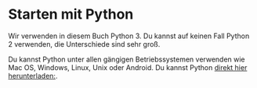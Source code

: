 # Starten mit Python

Wir verwenden in diesem Buch Python 3. Du kannst auf keinen Fall Python 2 verwenden, die Unterschiede sind sehr groß.

Du kannst Python unter allen gängigen Betriebssystemen verwenden wie Mac OS, Windows, Linux, Unix oder Android. Du kannst Python [direkt hier herunterladen:](https://www.python.org/downloads/).

